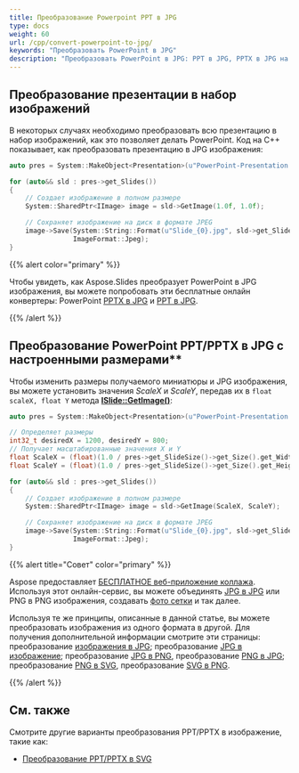 ```yaml
---
title: Преобразование Powerpoint PPT в JPG
type: docs
weight: 60
url: /cpp/convert-powerpoint-to-jpg/
keywords: "Преобразовать PowerPoint в JPG"
description: "Преобразовать PowerPoint в JPG: PPT в JPG, PPTX в JPG на C++"
---
```


## **Преобразование презентации в набор изображений**

В некоторых случаях необходимо преобразовать всю презентацию в набор изображений, как это позволяет делать PowerPoint. Код на C++ показывает, как преобразовать презентацию в JPG изображения:

```c++
auto pres = System::MakeObject<Presentation>(u"PowerPoint-Presentation.ppt");

for (auto&& sld : pres->get_Slides())
{
    // Создает изображение в полном размере
    System::SharedPtr<IImage> image = sld->GetImage(1.0f, 1.0f);

    // Сохраняет изображение на диск в формате JPEG
    image->Save(System::String::Format(u"Slide_{0}.jpg", sld->get_SlideNumber()),
                ImageFormat::Jpeg);
}
```

{{% alert color="primary" %}} 

Чтобы увидеть, как Aspose.Slides преобразует PowerPoint в JPG изображения, вы можете попробовать эти бесплатные онлайн конвертеры: PowerPoint [PPTX в JPG](https://products.aspose.app/slides/conversion/pptx-to-jpg) и [PPT в JPG](https://products.aspose.app/slides/conversion/ppt-to-jpg). 

{{% /alert %}} 

## Преобразование PowerPoint PPT/PPTX в JPG с настроенными размерами**

Чтобы изменить размеры получаемого миниатюры и JPG изображения, вы можете установить значения *ScaleX* и *ScaleY*, передав их в `float scaleX, float Y` метода [**ISlide::GetImage()**](https://reference.aspose.com/slides/cpp/aspose.slides/islide/getimage/#islidegetimagefloat-float-method):

```c++
auto pres = System::MakeObject<Presentation>(u"PowerPoint-Presentation.pptx");

// Определяет размеры
int32_t desiredX = 1200, desiredY = 800;
// Получает масштабированные значения X и Y
float ScaleX = (float)(1.0 / pres->get_SlideSize()->get_Size().get_Width()) * desiredX;
float ScaleY = (float)(1.0 / pres->get_SlideSize()->get_Size().get_Height()) * desiredY;

for (auto&& sld : pres->get_Slides())
{
    // Создает изображение в полном размере
    System::SharedPtr<IImage> image = sld->GetImage(ScaleX, ScaleY);

    // Сохраняет изображение на диск в формате JPEG
    image->Save(System::String::Format(u"Slide_{0}.jpg", sld->get_SlideNumber()),
                ImageFormat::Jpeg);
}
```

{{% alert title="Совет" color="primary" %}}

Aspose предоставляет [БЕСПЛАТНОЕ веб-приложение коллажа](https://products.aspose.app/slides/collage). Используя этот онлайн-сервис, вы можете объединять [JPG в JPG](https://products.aspose.app/slides/collage/jpg) или PNG в PNG изображения, создавать [фото сетки](https://products.aspose.app/slides/collage/photo-grid) и так далее. 

Используя те же принципы, описанные в данной статье, вы можете преобразовать изображения из одного формата в другой. Для получения дополнительной информации смотрите эти страницы: преобразование [изображения в JPG](https://products.aspose.com/slides/cpp/conversion/image-to-jpg/); преобразование [JPG в изображение](https://products.aspose.com/slides/cpp/conversion/jpg-to-image/); преобразование [JPG в PNG](https://products.aspose.com/slides/cpp/conversion/jpg-to-png/), преобразование [PNG в JPG](https://products.aspose.com/slides/cpp/conversion/png-to-jpg/); преобразование [PNG в SVG](https://products.aspose.com/slides/cpp/conversion/png-to-svg/), преобразование [SVG в PNG](https://products.aspose.com/slides/cpp/conversion/svg-to-png/).

{{% /alert %}}

## **См. также**

Смотрите другие варианты преобразования PPT/PPTX в изображение, такие как:

- [Преобразование PPT/PPTX в SVG](/slides/cpp/render-a-slide-as-an-svg-image/)